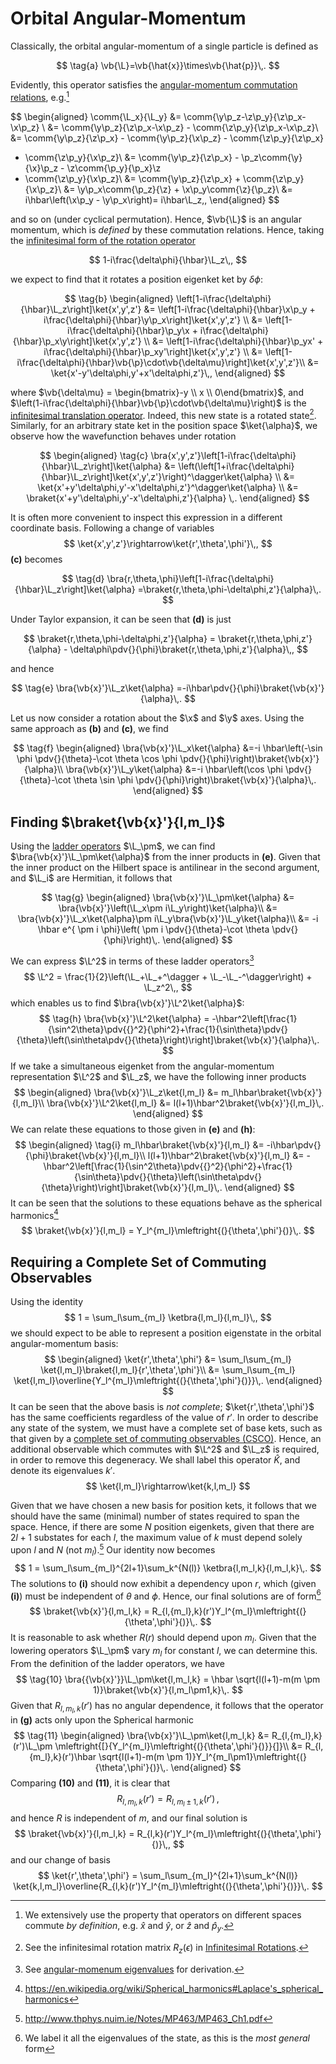 # Orbital Angular-Momentum

Classically, the orbital angular-momentum of a single particle is defined as

$$
\tag{a}
\vb{\L}=\vb{\hat{x}}\times\vb{\hat{p}}\,.
$$

Evidently, this operator satisfies the [angular-momentum commutation relations](infinitesimal-rotations.md#Infinitesimal-Rotations-in-Quantum-Mechanics), e.g.[^1]

$$
\begin{aligned}
\comm{\L_x}{\L_y}
&= \comm{\y\p_z-\z\p_y}{\z\p_x-\x\p_z} \\
&= \comm{\y\p_z}{\z\p_x-\x\p_z} - \comm{\z\p_y}{\z\p_x-\x\p_z}\\
&= \comm{\y\p_z}{\z\p_x} - \comm{\y\p_z}{\x\p_z} - \comm{\z\p_y}{\z\p_x}
+ \comm{\z\p_y}{\x\p_z}\\
&= \comm{\y\p_z}{\z\p_x} - \p_z\comm{\y}{\x}\p_z - \z\comm{\p_y}{\p_x}\z
+ \comm{\z\p_y}{\x\p_z}\\
&= \comm{\y\p_z}{\z\p_x} + \comm{\z\p_y}{\x\p_z}\\
&= \y\p_x\comm{\p_z}{\z} + \x\p_y\comm{\z}{\p_z}\\
&= i\hbar\left(\x\p_y - \y\p_x\right)= i\hbar\L_z\,,
\end{aligned}
$$

and so on (under cyclical permutation). Hence, $\vb{\L}$ is an angular momentum, which is _defined_ by these commutation relations. Hence, taking the [infinitesimal form of the rotation operator](infinitesimal-rotations.md#Infinitesimal-Rotations-in-Quantum-Mechanics)

$$
1-i\frac{\delta\phi}{\hbar}\L_z\,,
$$

we expect to find that it rotates a position eigenket ket by $\delta\phi$:

$$
\tag{b}
\begin{aligned}
\left[1-i\frac{\delta\phi}{\hbar}\L_z\right]\ket{x',y',z'}
&= \left[1-i\frac{\delta\phi}{\hbar}\x\p_y + i\frac{\delta\phi}{\hbar}\y\p_x\right]\ket{x',y',z'} \\
&= \left[1-i\frac{\delta\phi}{\hbar}\p_y\x + i\frac{\delta\phi}{\hbar}\p_x\y\right]\ket{x',y',z'} \\
&= \left[1-i\frac{\delta\phi}{\hbar}\p_yx' + i\frac{\delta\phi}{\hbar}\p_xy'\right]\ket{x',y',z'} \\
&= \left[1-i\frac{\delta\phi}{\hbar}\vb{\p}\cdot\vb{\delta\mu}\right]\ket{x',y',z'}\\
&= \ket{x'-y'\delta\phi,y'+x'\delta\phi,z'}\,,
\end{aligned}
$$

where $\vb{\delta\mu} = \begin{bmatrix}-y \\ x \\ 0\end{bmatrix}$, and $\left(1-i\frac{\delta\phi}{\hbar}\vb{\p}\cdot\vb{\delta\mu}\right)$ is the [infinitesimal translation operator](infinitesimal-translations.md). Indeed, this new state is a rotated state[^2]. Similarly, for an arbitrary state ket in the position space $\ket{\alpha}$, we observe how the wavefunction behaves under rotation

$$
\begin{aligned}
\tag{c}
\bra{x',y',z'}\left[1-i\frac{\delta\phi}{\hbar}\L_z\right]\ket{\alpha}
&= \left(\left[1+i\frac{\delta\phi}{\hbar}\L_z\right]\ket{x',y',z'}\right)^\dagger\ket{\alpha} \\
&= \ket{x'+y'\delta\phi,y'-x'\delta\phi,z'}^\dagger\ket{\alpha} \\
&= \braket{x'+y'\delta\phi,y'-x'\delta\phi,z'}{\alpha} \,.
\end{aligned}
$$

It is often more convenient to inspect this expression in a different coordinate basis. Following a change of variables 
$$
\ket{x',y',z'}\rightarrow\ket{r',\theta',\phi'}\,,
$$ **(c\)** becomes

$$
\tag{d}
\bra{r,\theta,\phi}\left[1-i\frac{\delta\phi}{\hbar}\L_z\right]\ket{\alpha}
=\braket{r,\theta,\phi-\delta\phi,z'}{\alpha}\,.
$$

Under Taylor expansion, it can be seen that **(d\)** is just

$$
\braket{r,\theta,\phi-\delta\phi,z'}{\alpha} = \braket{r,\theta,\phi,z'}{\alpha} - \delta\phi\pdv{}{\phi}\braket{r,\theta,\phi,z'}{\alpha}\,,
$$

and hence

$$
\tag{e}
\bra{\vb{x}'}\L_z\ket{\alpha} =-i\hbar\pdv{}{\phi}\braket{\vb{x}'}{\alpha}\,.
$$

Let us now consider a rotation about the $\x$ and $\y$ axes. Using the same approach as **(b)** and **(c\)**, we find

$$
\tag{f}
\begin{aligned}
\bra{\vb{x}'}\L_x\ket{\alpha} &=-i \hbar\left(-\sin \phi \pdv{}{\theta}-\cot \theta \cos \phi \pdv{}{\phi}\right)\braket{\vb{x}'}{\alpha}\\
\bra{\vb{x}'}\L_y\ket{\alpha} &=-i \hbar\left(\cos \phi \pdv{}{\theta}-\cot \theta \sin \phi \pdv{}{\phi}\right)\braket{\vb{x}'}{\alpha}\,.
\end{aligned}
$$

Finding $\braket{\vb{x}'}{l,m_l}$
------------

Using the [ladder operators](angular-momentum-ladder-operators.md) $\L_\pm$, we can find $\bra{\vb{x}'}\L_\pm\ket{\alpha}$ from the inner products in **(e)**. Given that the inner product on the Hilbert space is antilinear in the second argument, and $\L_i$ are Hermitian, it follows that

$$
\tag{g}
\begin{aligned}
\bra{\vb{x}'}\L_\pm\ket{\alpha}
&= \bra{\vb{x}'}\left(\L_x\pm i\L_y\right)\ket{\alpha}\\
&= \bra{\vb{x}'}\L_x\ket{\alpha}\pm i\L_y\bra{\vb{x}'}\L_y\ket{\alpha}\\
&= -i \hbar e^{ \pm i \phi}\left( \pm i \pdv{}{\theta}-\cot \theta \pdv{}{\phi}\right)\,.
\end{aligned}
$$

We can express $\L^2$ in terms of these ladder operators[^3]
$$
\L^2 
= \frac{1}{2}\left(\L_+\L_+^\dagger + \L_-\L_-^\dagger\right) + \L_z^2\,,
$$
which enables us to find $\bra{\vb{x}'}\L^2\ket{\alpha}$:
$$
\tag{h}
\bra{\vb{x}'}\L^2\ket{\alpha} = -\hbar^2\left[\frac{1}{\sin^2\theta}\pdv{{}^2}{\phi^2}+\frac{1}{\sin\theta}\pdv{}{\theta}\left(\sin\theta\pdv{}{\theta}\right)\right]\braket{\vb{x}'}{\alpha}\,.
$$
If we take a simultaneous eigenket from the angular-momentum representation $\L^2$ and $\L_z$, we have the following inner products
$$
\begin{aligned}
\bra{\vb{x}'}\L_z\ket{l,m_l} &= m_l\hbar\braket{\vb{x}'}{l,m_l}\\
\bra{\vb{x}'}\L^2\ket{l,m_l} &= l(l+1)\hbar^2\braket{\vb{x}'}{l,m_l}\,.
\end{aligned}
$$
We can relate these equations to those given in **(e)** and **(h)**:
$$
\begin{aligned}
\tag{i}
m_l\hbar\braket{\vb{x}'}{l,m_l} &= -i\hbar\pdv{}{\phi}\braket{\vb{x}'}{l,m_l}\\
l(l+1)\hbar^2\braket{\vb{x}'}{l,m_l} &= -\hbar^2\left[\frac{1}{\sin^2\theta}\pdv{{}^2}{\phi^2}+\frac{1}{\sin\theta}\pdv{}{\theta}\left(\sin\theta\pdv{}{\theta}\right)\right]\braket{\vb{x}'}{l,m_l}\,.
\end{aligned}
$$
It can be seen that the solutions to these equations behave as the spherical harmonics[^4]
$$
\braket{\vb{x}'}{l,m_l} = Y_l^{m_l}\mleftright{(}{\theta',\phi'}{)}\,.
$$

Requiring a Complete Set of Commuting Observables
-------------------------------------------------

Using the identity
$$
1 = \sum_l\sum_{m_l} \ketbra{l,m_l}{l,m_l}\,,
$$
we should expect to be able to represent a position eigenstate in the orbital angular-momentum basis:
$$
\begin{aligned}
\ket{r',\theta',\phi'} 
&= \sum_l\sum_{m_l} \ket{l,m_l}\braket{l,m_l}{r',\theta',\phi'}\\
&= \sum_l\sum_{m_l} \ket{l,m_l}\overline{Y_l^{m_l}\mleftright{(}{\theta',\phi'}{)}}\,.
\end{aligned}
$$
It can be seen that the above basis is *not complete*; $\ket{r',\theta',\phi'}$ has the same coefficients regardless of the value of $r'$. In order to describe any state of the system, we must have a complete set of base kets, such as that given by a [complete set of commuting observables (CSCO)](complete-set-commuting-observables.md). Hence, an additional observable which commutes with $\L^2$ and $\L_z$ is required, in order to remove this degeneracy. We shall label this operator $\hat{K}$, and denote its eigenvalues $k'$. 
$$
\ket{l,m_l}\rightarrow\ket{k,l,m_l}
$$

Given that we have chosen a new basis for position kets, it follows that we should have the same (minimal) number of states required to span the space. Hence, if there are some $N$ position eigenkets, given that there are $2l+1$ substates for each $l$, the maximum value of $k$ must depend solely upon $l$ and $N$ (not $m_l$).[^6] Our identity now becomes
$$
1 = \sum_l\sum_{m_l}^{2l+1}\sum_k^{N(l)} \ketbra{l,m_l,k}{l,m_l,k}\,.
$$
The solutions to **(i)** should now exhibit a dependency upon $r$, which (given **(i)**) must be independent of $\theta$ and $\phi$. Hence, our final solutions are of form[^5]
$$
\braket{\vb{x}'}{l,m_l,k} = R_{l,{m_l},k}(r')Y_l^{m_l}\mleftright{(}{\theta',\phi'}{)}\,.
$$
It is reasonable to ask whether $R(r)$ should depend upon $m_l$. Given that the lowering operators $\L_\pm$ vary $m_l$ for constant $l$, we can determine this. From the definition of the ladder operators, we have
$$
\tag{10}
\bra{{\vb{x}'}}\L_\pm\ket{l,m_l,k} = \hbar \sqrt{l(l+1)-m(m \pm 1)}\braket{\vb{x}'}{l,m_l\pm1,k}\,.
$$
Given that $R_{l,m_l,k}(r')$ has no angular dependence, it follows that the operator in **(g)** acts only upon the Spherical harmonic
$$
\tag{11}
\begin{aligned}
\bra{\vb{x}'}\L_\pm\ket{l,m_l,k} 
&= R_{l,{m_l},k}(r')\L_\pm \mleftright{[}{Y_l^{m_l}\mleftright{(}{\theta',\phi'}{)}}{]}\\
&= R_{l,{m_l},k}(r')\hbar \sqrt{l(l+1)-m(m \pm 1)}Y_l^{m_l\pm1}\mleftright{(}{\theta',\phi'}{)}\,.
\end{aligned}
$$
Comparing **(10)** and **(11)**, it is clear that 
$$
R_{l,{m_l},k}(r') = R_{l,{m_l\pm 1},k}(r')\,,
$$
and hence $R$ is independent of $m$, and our final solution is
$$
\braket{\vb{x}'}{l,m_l,k} = R_{l,k}(r')Y_l^{m_l}\mleftright{(}{\theta',\phi'}{)}\,,
$$
and our change of basis
$$
\ket{r',\theta',\phi'} = \sum_l\sum_{m_l}^{2l+1}\sum_k^{N(l)} \ket{k,l,m_l}\overline{R_{l,k}(r')Y_l^{m_l}\mleftright{(}{\theta',\phi'}{)}}\,.
$$


[^1]: We extensively use the property that operators on different spaces commute _by definition_, e.g. $\hat{x}$ and $\hat{y}$, or $\hat{z}$ and $\hat{p}_y$.
[^2]: See the infinitesimal rotation matrix $R_z(\epsilon)$ in [Infinitesimal Rotations](infinitesimal-rotations.md).
[^3]: See [angular-momenum eigenvalues](angular-momentum-eigenvalues.md) for derivation.
[^4]: https://en.wikipedia.org/wiki/Spherical_harmonics#Laplace's_spherical_harmonics
[^5]: We label it all the eigenvalues of the state, as this is the *most general* form
[^6]: http://www.thphys.nuim.ie/Notes/MP463/MP463_Ch1.pdf
<!-- TODO derive these myself -->